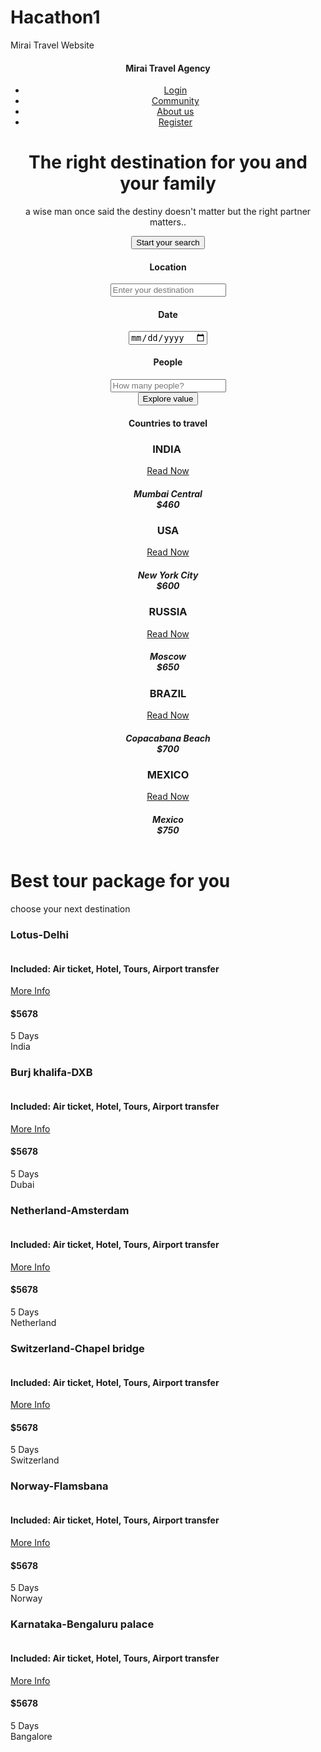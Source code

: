 # Hacathon1
Mirai Travel Website
<!DOCTYPE html>
<html lang="en">
<head>
    <meta charset="UTF-8">
    <meta name="viewport" content="width=device-width, initial-scale=1.0">
    <link rel="stylesheet" href="https://cdn.jsdelivr.net/npm/bootstrap-icons@1.13.1/font/bootstrap-icons.min.css">
    <link rel="stylesheet" href="style.css">
    <title>Mirai trip Agency</title>
</head>
<body>
    <header>
        <nav>
            <h4>Mirai Travel Agency</h4>
            <ul>
                <li><a href="#">Login</a></li>
                <li><a href="#">Community</a></li>
                <li><a href="#">About us</a></li>
                <li><a href="#">Register</a></li>
            </ul>
        </nav>
        <div class="content">
            <div class="cont_bx">
                <h1>The right destination for you and your family</h1>
                <p>a wise man once said the destiny doesn't matter but the right partner matters..</p>
                <button>Start your search</button>
            </div>
            <div class="trip_bx">
            <div class="search_bx">
                <div class="card"><h4>Location <i class="bi bi-caret-down-fill"></i></h4>
                    <input type="text" placeholder="Enter your destination">
                </div>
                <div class="card">
                    <h4>Date <i class="bi bi-caret-down-fill"></i></h4>
                    <input type="date">
                </div>
                <div class="card">
                    <h4>People <i class="bi bi-caret-down-fill"></i></h4>
                    <input type="number" placeholder="How many people?">
                </div>
                <input type="button" value="Explore value">
            </div>
            <div class="travel_bx">
                <h4>Countries to travel</h4>
                <div class="cards">
                    <div class="card">
                        <h3>INDIA <img src="https://i.pinimg.com/1200x/33/f1/48/33f1484b009b42066911a09f8b600a54.jpg" alt=""></h3>
                        <img src="https://i.pinimg.com/1200x/d4/a9/b3/d4a9b3b9a52f9fe491338e17674784ef.jpg" alt="">
                        <div class="btn_city">
                            <a href="">Read Now</a>
                            <h5>Mumbai Central <br> <span>$460</span></h5>
                        </div>
                    </div>
                    <div class="cards">
                        <div class="card">
                        <h3>USA<img src="https://i.pinimg.com/736x/ac/c2/44/acc244093d26f936dded5bce658bb5da.jpg" alt=""></h3>
                        <img src="https://i.pinimg.com/736x/28/22/92/2822922369eeed3ac7bf53750ce7de16.jpg" alt="">
                        <div class="btn_city">
                            <a href="">Read Now</a>
                            <h5>New York City <br> <span>$600</span></h5>
                        </div>
                    </div>
                    </div>
                    <div class="cards">
                        <div class="card">
                        <h3>RUSSIA<img src="https://i.pinimg.com/1200x/35/0b/cc/350bcc9117a8bf46e3e6dbb8463f2aa2.jpg" alt=""></h3>
                        <img src="https://i.pinimg.com/736x/00/8c/ce/008cce2f2cd7c471fc772e8be174b526.jpg" alt="">
                        <div class="btn_city">
                            <a href="">Read Now</a>
                            <h5>Moscow <br> <span>$650</span></h5>
                        </div>
                    </div>
                </div>
                <div class="cards">
                        <div class="card">
                        <h3>BRAZIL<img src="https://encrypted-tbn0.gstatic.com/images?q=tbn:ANd9GcQG-oAk2NtTZQZaL1SGCCNZobNYp-eZGeWw0E-Zn3EA7GIEdgvcrv09eoXiUB4&s=10" alt=""></h3>
                        <img src="https://lh3.googleusercontent.com/gps-cs-s/AC9h4noNs1JB5PnZmIdAPygHgxhIABKQhtDz9AoZM4kDKbTMSWfKO3RKPnUjNWCgIfkehzmdbZN4RBpgVGkZ5Oo-wAK4kBqlcu8FFyKSUrMxWUWk6Na6AU0vgo2KwKev_mytguEZN4DV3Q=w1080-h624-n-k-no" alt="">
                        <div class="btn_city">
                            <a href="">Read Now</a>
                            <h5>Copacabana Beach<br> <span>$700</span></h5>
                        </div>
                    </div>
                </div>
                <div class="cards">
                        <div class="card">
                        <h3>MEXICO<img src="https://i.pinimg.com/736x/53/ce/ac/53ceac4137f9cdbd7b0d384e6ca62763.jpg" alt=""></h3>
                        <img src="https://i.pinimg.com/736x/a7/67/e7/a767e7fb90062ccb1a067aed6801add8.jpg" alt="">
                        <div class="btn_city">
                            <a href="">Read Now</a>
                            <h5>Mexico<br> <span>$750</span></h5>
                        </div>
                    </div>
                </div>
                <!-- <div class="cards">
                        <div class="card">
                        <h3>England<img src="https://i.pinimg.com/1200x/63/62/fc/6362fc39ed62983d425be1dd0e635c0b.jpg" alt=""></h3>
                        <img src="https://i.pinimg.com/1200x/b0/81/1a/b0811a5b14e5d5f5815a459361719ff0.jpg" alt="">
                        <div class="btn_city">
                            <a href="">Read Now</a>
                            <h5>Buckingam Palace<br> <span>$770</span></h5>
                        </div>
                    </div>
                </div> -->
            </div>
        </div>
        </div>
    </header>
    <div class="offers">
        <h1>Best tour package for you</h1> 
         <p>choose your next destination</p> 
        <div class="cards">
            <div class="card">
                <h3>Lotus-Delhi</h3>
                <div class="img_text">
                    <img src="https://lh3.googleusercontent.com/gps-cs-s/AC9h4nqxHC3dBu3FZYSeLRxhHsYvTmG_zxratvKybW523ndfkbuU8Ra1B4LZnk2RhHIv-_5lwxi08f3GPcXCFC9mEjZl2oY2p5gvXBrAadRVZC4KNLg15udGETEB80e2JEPZGD87abbRnA=s1360-w1360-h1020-rw" alt="">
                    <h4>Included: Air ticket, Hotel, Tours, Airport transfer</h4>
                </div>
                <div class="cont_bx">
                    <div class="price"> 
                        <div class="info_price">
                            <a href="">More Info</a>
                            <h4>$5678</h4>
                        </div>
                    </div>
                    <div class="days">5 Days <br> India</div>
                </div>
            </div>
            <div class="card">
                <h3>Burj khalifa-DXB</h3>
                <div class="img_text">
                    <img src="https://images.pexels.com/photos/162031/dubai-tower-arab-khalifa-162031.jpeg?cs=srgb&dl=pexels-pixabay-162031.jpg&fm=jpg" alt="">
                    <h4>Included: Air ticket, Hotel, Tours, Airport transfer</h4>
                </div>
                <div class="cont_bx">
                    <div class="price">
                        <div class="info_price">
                            <a href="">More Info</a>
                            <h4>$5678</h4>
                        </div>
                    </div>
                    <div class="days">5 Days <br>Dubai</div>
                </div>
            </div>
            <div class="card">
                <h3>Netherland-Amsterdam</h3>
                <div class="img_text">
                    <img src="https://i.pinimg.com/736x/8b/3f/bc/8b3fbcbdbb60b5d1bd5e44f75204222d.jpg" alt="">
                    <h4>Included: Air ticket, Hotel, Tours, Airport transfer</h4>
                </div>
                <div class="cont_bx">
                    <div class="price">
                        <div class="info_price">
                            <a href="">More Info</a>
                            <h4>$5678</h4>
                        </div>
                    </div>
                    <div class="days">5 Days <br>Netherland</div>
                </div>
            </div>
            <div class="card">
                <h3>Switzerland-Chapel bridge</h3>
                <div class="img_text">
                    <img src="https://i.pinimg.com/736x/a2/49/41/a2494139810790d38ce21073590fa937.jpg" alt="">
                    <h4>Included: Air ticket, Hotel, Tours, Airport transfer</h4>
                </div>
                <div class="cont_bx">
                    <div class="price">
                        <div class="info_price">
                            <a href="">More Info</a>
                            <h4>$5678</h4>
                        </div>
                    </div>
                    <div class="days">5 Days <br>Switzerland</div>
                </div>
            </div>
            <div class="card">
                <h3>Norway-Flamsbana</h3>
                <div class="img_text">
                    <img src="https://i.pinimg.com/1200x/43/b7/a8/43b7a84894043749fee2c59c6d5f6441.jpg" alt="">
                    <h4>Included: Air ticket, Hotel, Tours, Airport transfer</h4>
                </div>
                <div class="cont_bx">
                    <div class="price">
                        <div class="info_price">
                            <a href="">More Info</a>
                            <h4>$5678</h4>
                        </div>
                    </div>
                    <div class="days">5 Days <br>Norway</div>
                </div>
            </div>
            <div class="card">
                <h3>Karnataka-Bengaluru palace</h3>
                <div class="img_text">
                    <img src="https://i.pinimg.com/736x/d4/6d/47/d46d4770c9f50204925f9f1cece1ec3b.jpg" alt="">
                    <h4>Included: Air ticket, Hotel, Tours, Airport transfer</h4>
                </div>
                <div class="cont_bx">
                    <div class="price">
                        <div class="info_price">
                            <a href="">More Info</a>
                            <h4>$5678</h4>
                        </div>
                    </div>
                    <div class="days">5 Days <br>Bangalore</div>
                </div>
            </div>
        </div>
    </div>
</body>
</html>

